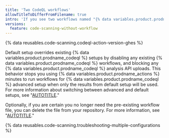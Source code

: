 ```yaml
---
title: 'Two CodeQL workflows'
allowTitleToDifferFromFilename: true
intro: 'If you see two workflows named "{% data variables.product.prodname_codeql %}", one workflow may be a pre-existing {% data variables.product.prodname_codeql %} workflow file which has been disabled by default setup.'
versions:
  feature: code-scanning-without-workflow
---
```


{% data reusables.code-scanning.codeql-action-version-ghes %}

Default setup overrides existing {% data variables.product.prodname_codeql %} setups by disabling any existing {% data variables.product.prodname_codeql %} workflows, and blocking any {% data variables.product.prodname_codeql %} analysis API uploads. This behavior stops you using {% data variables.product.prodname_actions %} minutes to run workflows for {% data variables.product.prodname_codeql %} advanced setup when only the results from default setup will be used. For more information about switching between advanced and default setups, see "[AUTOTITLE](/code-security/code-scanning/troubleshooting-code-scanning/results-are-different-than-expected)."

Optionally, if you are certain you no longer need the pre-existing workflow file, you can delete the file from your repository. For more information, see "[AUTOTITLE](/repositories/working-with-files/managing-files/deleting-files-in-a-repository)."

{% data reusables.code-scanning.troubleshooting-multiple-configurations %}

